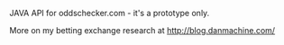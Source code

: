 JAVA API for oddschecker.com - it's a prototype only.

More on my betting exchange research at http://blog.danmachine.com/